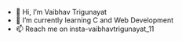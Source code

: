- 👋 Hi, I’m Vaibhav Trigunayat
- 🌱 I’m currently learning C and Web Development
- 📫 Reach me on insta-vaibhavtrigunayat_11
